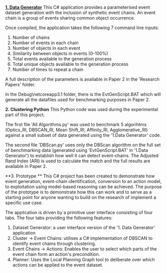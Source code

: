 

**[1. Data Generator](https://github.com/sparkins01/ARCD/tree/main/1.%20Data%20Generator)**
This C# application provides a parameterised event dataset generation with the inclusion of synthetic event chains. An event chain is a group of events sharing common object occurrence.

Once compiled, the application takes the following 7 command line inputs:

1. Number of chains
2. Number of events in each chain
3. Number of objects in each event
4. Similarity between objects in events (0-100%)
5. Total events available to the generation process
6. Total unique objects available to the generation process
7. Number of times to repeat a chain

A full description of the parameters is available in Paper 2 in the 'Research Papers' folder.

In the Debug\netcoreapp3.1 folder, there is the EvtGenScript.BAT which will generate all the datafiles used for benchmarking purposes in Paper 2.


**2. Clustering Python**
This Python code was used during the experimental part of this project. 

The first file 'All Algorithms.py' was used to benchmark 5 algorihtms (Optics_RI, DBSCAN_RI, Mean Shift_RI, Affinity_RI, Agglomerative_RI) against a small subset of data generated using the '1.Data Generator' code.

The second file 'DBScan.py' uses only the DBScan algorithm on the full set of benchmarking data (generated using 'EvtGenScript.BAT' in '1.Data Generator') to establish how well it can detect event-chains. The Adjusted Rand Index (ARI) is used to calculate the match and the full results are available in Paper 2.


**3. Prototype **
This C# project has been created to demonstrate how event generation, event-chain identification, conversion to an action model, to exploitation using model-based reasoning can be achieved. The purpose of the prototype is to demonstrate how this can work and to serve as a starting point for anyone wanting to build on the research of implement a specific use case.

The application is driven by a primitive user interface consisting of four tabs. The four tabs providing the following features:
 
1. Dataset Generator: a user interface version of the '1. Data Generator' application
2. Cluster -> Event Chains: utilises a C# implementation of DBSCAN to identify event chains through clustering.
3. Event Chains -> Actions: Enables the user to select which parts of the event chain form an action's precondition.
4. Planner: Uses the Local Planning Graph tool to deliberate over which actions can be applied to the event dataset.



